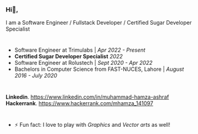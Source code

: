 ### Hi👋,
I am a Software Engineer / Fullstack Developer / Certified Sugar Developer Specialist

#
- Software Engineer at Trimulabs | _Apr 2022 - Present_<br/>
- **Certified Sugar Developer Specialist** _2022_<br/>
- Software Engineer at Rolustech | _Sept 2020 - Apr 2022_<br/>
- Bachelors in Computer Science from FAST-NUCES, Lahore | _August 2016 - July 2020_<br/>
#
**Linkedin**.   https://www.linkedin.com/in/muhammad-hamza-ashraf<br/>
**Hackerrank**.   https://www.hackerrank.com/mhamza_141097<br/>
#

- ⚡ Fun fact: I love to play with _Graphics_ and _Vector arts_ as well!
